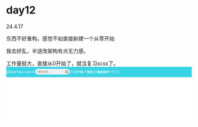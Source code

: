 # day12
24.4.17

东西不好重构，感觉不如直接新建一个从零开始

我去好乱，半途改架构有点无力感。

工作量挺大，直接从0开始了，就当复习scss了。
![alt text](img/image.png)